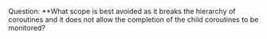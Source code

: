 Question:
**What scope is best avoided as it  breaks the hierarchy of coroutines and it does not allow the completion of the child coroutines to be monitored?
